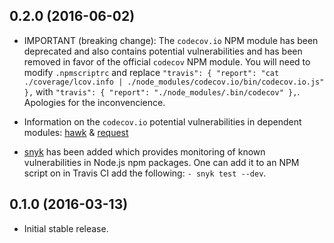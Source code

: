 ## 0.2.0 (2016-06-02)
- IMPORTANT (breaking change): The `codecov.io` NPM module has been deprecated and also contains potential vulnerabilities and has been removed in favor of the official `codecov` NPM module. You will need to modify `.npmscriptrc` and replace `"travis": { "report": "cat ./coverage/lcov.info | ./node_modules/codecov.io/bin/codecov.io.js" },` with `"travis": { "report": "./node_modules/.bin/codecov" },`. Apologies for the inconvencience. 
- Information on the `codecov.io` potential vulnerabilities in dependent modules: [hawk](https://snyk.io/vuln/npm:hawk:20160119) & [request](https://snyk.io/vuln/npm:request:20160119)

- [snyk](https://www.npmjs.com/package/snyk) has been added which provides monitoring of known vulnerabilities in Node.js npm packages. One can add it to an NPM script on in Travis CI add the following: `- snyk test --dev`. 

## 0.1.0 (2016-03-13)
- Initial stable release.
